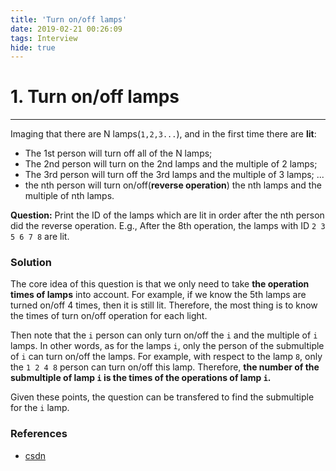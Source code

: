 ```yaml
---
title: 'Turn on/off lamps'
date: 2019-02-21 00:26:09
tags: Interview
hide: true
---
```


# 1. Turn on/off lamps
---
Imaging that there are N lamps(`1,2,3...`), and in the first time there are **lit**:
- The 1st person will turn off all of the N lamps;
- The 2nd person will turn on the 2nd lamps and the multiple of 2 lamps;
- The 3rd person will turn off the 3rd lamps and the multiple of 3 lamps;
...
- the nth person will turn on/off(**reverse operation**) the nth lamps and the multiple of nth lamps.

**Question:** Print the ID of the lamps which are lit in order after the nth person did the reverse operation. E.g., After the 8th operation, the lamps with ID `2 3 5 6 7 8` are lit.

### Solution
The core idea of this question is that we only need to take **the operation times of lamps** into account. For example, if we know the 5th lamps are turned on/off 4 times, then it is still lit. Therefore, the most thing is to know the times of turn on/off operation for each light.
  
Then note that the `i` person can only turn on/off the `i` and the multiple of `i` lamps. In other words, as for the lamps `i`, only the person of the submultiple of `i` can turn on/off the lamps. For example, with respect to the lamp `8`, only the `1 2 4 8` person can turn on/off this lamp. Therefore, **the number of the submultiple of lamp `i` is the times of the operations of lamp `i`.**
  
Given these points, the question can be transfered to find the submultiple for the `i` lamp.  

### References
- [csdn](https://ask.csdn.net/questions/203246)